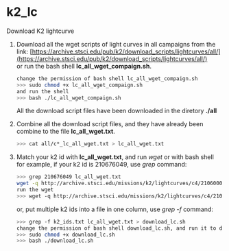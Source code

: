 # k2_lc
Download K2 lightcurve

1. Download all the wget scripts of light curves in all campaigns from the link:
[https://archive.stsci.edu/pub/k2/download_scripts/lightcurves/all/](https://archive.stsci.edu/pub/k2/download_scripts/lightcurves/all/)  
    or run the bash shell **lc_all_wget_compaign.sh**.

    ```bash
    change the permission of bash shell lc_all_wget_compaign.sh
    >>> sudo chmod +x lc_all_wget_compaign.sh
    and run the shell
    >>> bash ./lc_all_wget_compaign.sh
    ```

    All the download script files have been downloaded in the diretory **./all**

2. Combine all the download script files, and they have already been combine to the file **lc_all_wget.txt**.
    ```bash
    >>> cat all/c*_lc_all_wget.txt > lc_all_wget.txt
    ```

3. Match your k2 id with **lc_all_wget.txt**, and run *wget* or with bash shell  
    for example, if your k2 id is 210676049, use *grep* command:
    ```bash
    >>> grep 210676049 lc_all_wget.txt
    wget -q http://archive.stsci.edu/missions/k2/lightcurves/c4/210600000/76000/ktwo210676049-c04_llc.fits
    run the wget
    >>> wget -q http://archive.stsci.edu/missions/k2/lightcurves/c4/210600000/76000/ktwo210676049-c04_llc.fits
    ```
    or, put multiple k2 ids into a file in one column, use *grep -f* command:
    ```bash
    >>> grep -f k2_ids.txt lc_all_wget.txt > download_lc.sh
    change the permission of bash shell download_lc.sh, and run it to download,
    >>> sudo chmod +x download_lc.sh
    >>> bash ./download_lc.sh
    ```